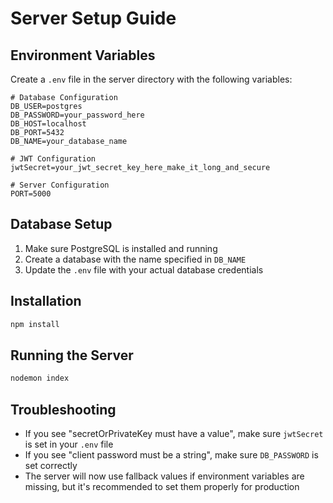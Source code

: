 # Server Setup Guide

## Environment Variables

Create a `.env` file in the server directory with the following variables:

```env
# Database Configuration
DB_USER=postgres
DB_PASSWORD=your_password_here
DB_HOST=localhost
DB_PORT=5432
DB_NAME=your_database_name

# JWT Configuration
jwtSecret=your_jwt_secret_key_here_make_it_long_and_secure

# Server Configuration
PORT=5000
```

## Database Setup

1. Make sure PostgreSQL is installed and running
2. Create a database with the name specified in `DB_NAME`
3. Update the `.env` file with your actual database credentials

## Installation

```bash
npm install
```

## Running the Server

```bash
nodemon index
```

## Troubleshooting

- If you see "secretOrPrivateKey must have a value", make sure `jwtSecret` is set in your `.env` file
- If you see "client password must be a string", make sure `DB_PASSWORD` is set correctly
- The server will now use fallback values if environment variables are missing, but it's recommended to set them properly for production
